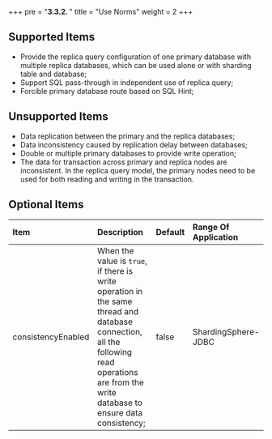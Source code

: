 +++
pre = "<b>3.3.2. </b>"
title = "Use Norms"
weight = 2
+++

## Supported Items

* Provide the replica query configuration of one primary database with multiple replica databases, which can be used alone or with sharding table and database;
* Support SQL pass-through in independent use of replica query;
* Forcible primary database route based on SQL Hint;

## Unsupported Items

* Data replication between the primary and the replica databases;
* Data inconsistency caused by replication delay between databases;
* Double or multiple primary databases to provide write operation;
* The data for transaction across primary and replica nodes are inconsistent. 
In the replica query model, the primary nodes need to be used for both reading and writing in the transaction.

## Optional Items

| Item              | Description                                                                                                                                                                                  | Default | Range Of Application |
|:------------------ |:------------------------------------------------------------------------------------------------------------------------------------------------------------------------------------------- |:------- |:-------------------- |
| consistencyEnabled | When the value is `true`, if there is write operation in the same thread and database connection, all the following read operations are from the write database to ensure data consistency; | false   | ShardingSphere-JDBC  |
